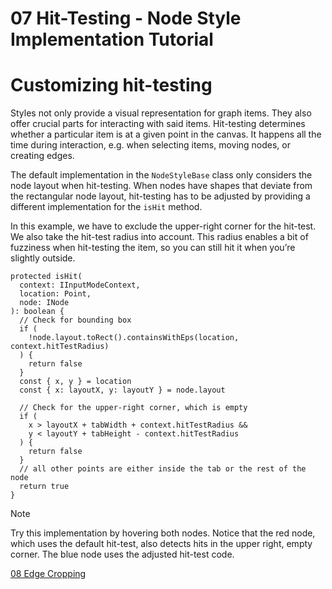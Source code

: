 <!--
 //////////////////////////////////////////////////////////////////////////////
 // @license
 // This file is part of yFiles for HTML 2.6.
 // Use is subject to license terms.
 //
 // Copyright (c) 2000-2023 by yWorks GmbH, Vor dem Kreuzberg 28,
 // 72070 Tuebingen, Germany. All rights reserved.
 //
 //////////////////////////////////////////////////////////////////////////////
-->
# 07 Hit-Testing - Node Style Implementation Tutorial

# Customizing hit-testing

Styles not only provide a visual representation for graph items. They also offer crucial parts for interacting with said items. Hit-testing determines whether a particular item is at a given point in the canvas. It happens all the time during interaction, e.g. when selecting items, moving nodes, or creating edges.

The default implementation in the `NodeStyleBase` class only considers the node layout when hit-testing. When nodes have shapes that deviate from the rectangular node layout, hit-testing has to be adjusted by providing a different implementation for the `isHit` method.

In this example, we have to exclude the upper-right corner for the hit-test. We also take the hit-test radius into account. This radius enables a bit of fuzziness when hit-testing the item, so you can still hit it when you’re slightly outside.

```
protected isHit(
  context: IInputModeContext,
  location: Point,
  node: INode
): boolean {
  // Check for bounding box
  if (
    !node.layout.toRect().containsWithEps(location, context.hitTestRadius)
  ) {
    return false
  }
  const { x, y } = location
  const { x: layoutX, y: layoutY } = node.layout

  // Check for the upper-right corner, which is empty
  if (
    x > layoutX + tabWidth + context.hitTestRadius &&
    y < layoutY + tabHeight - context.hitTestRadius
  ) {
    return false
  }
  // all other points are either inside the tab or the rest of the node
  return true
}
```

Note

Try this implementation by hovering both nodes. Notice that the red node, which uses the default hit-test, also detects hits in the upper right, empty corner. The blue node uses the adjusted hit-test code.

[08 Edge Cropping](../../tutorial-style-implementation-node/08-edge-cropping/index.html)
